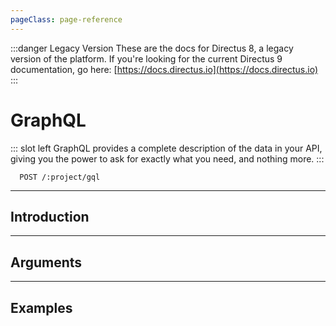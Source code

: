 ```yaml
---
pageClass: page-reference
---
```


:::danger Legacy Version
These are the docs for Directus 8, a legacy version of the platform. If you're looking for the current Directus 9 documentation, go here: [https://docs.directus.io](https://docs.directus.io)
:::

# GraphQL

<two-up>

::: slot left
GraphQL provides a complete description of the data in your API, giving you the power to ask for exactly what you need, and nothing more.
:::

<info-box title="Endpoints" slot="right">

```endpoints
  POST /:project/gql
```

</info-box>
</two-up>

---

## Introduction

<two-up>
<template slot="left">

The Directus REST API offers the same powerful and granular options as GraphQL. However, some users may want to use the specific GraphQL specification for requests and responses. For that reason, Directus offers a GraphQL endpoint as a wrapper of the REST API.

::: warning Admin Role Only
Due to the complexity of handling permissions, as of now the GraphQL endpoint can only be used with Admin role accounts. An admin access token needs to be passed in the `access_token` query parameter.
:::

</template>

<template slot="right">

::: warning Limited Support
Currently supports "Queries" only. "Mutations" and "Subscription" support will be added at a later date.
:::

</template>
</two-up>

---

## Arguments

<two-up>
<template slot="left">

Directus' GraphQL endpoint supports the following 3 arguments:

<def-list>

#### limit <def-type>integer</def-type>
A limit on the number of items to be returned.

#### offset <def-type>integer</def-type>
Skip a given amount of items from the start. Used in pagination.

#### filter <def-type>object</def-type>
Allows you to select a specific set of items based on the given conditions. Filters are a flat-object in the following format: `{ field_operator: value }`

</def-list>
</template>
</two-up>

---

## Examples

<two-up>
<template slot="left">

Get 10 items from the `movies` collection, including the result and total count of items:

```graphql
movies(limit: 10) {
  data {
  	name
  }
  meta {
  	result_count
  	total_count
  }
}
```

Get movie with `id` `15`

```graphql
movies(filter: { id_eq: 15 }) {
  data {
  	name
  	director
  }
}
```

Get all products with a rating of 4.5 and up:

```graphql
products(filter: { rating_gte: 4.5 }) {
  data {
  	name
  	sku
  	price
  }
}
```

</template>
</two-up>
